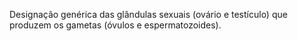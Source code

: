 Designação genérica das glândulas sexuais (ovário e testículo) que produzem os gametas (óvulos e espermatozoides).